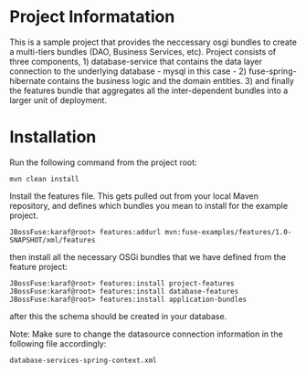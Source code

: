 Project Informatation
=====================
This is a sample project that provides the neccessary osgi bundles to create a multi-tiers bundles (DAO, Business Services, etc). Project consists of three components, 1) database-service that contains the data layer connection to the underlying database - mysql in this case - 2) fuse-spring-hibernate contains the business logic and the domain entities. 3) and finally the features bundle that aggregates all the inter-dependent bundles into a larger unit of deployment.   


Installation
============

Run the following command from the project root:

	mvn clean install

Install the features file. This gets pulled out from your local Maven repository, and defines which bundles you mean to install for the example project.

	JBossFuse:karaf@root> features:addurl mvn:fuse-examples/features/1.0-SNAPSHOT/xml/features

then install all the necessary OSGi bundles that we have defined from the feature project:

	JBossFuse:karaf@root> features:install project-features
	JBossFuse:karaf@root> features:install database-features
	JBossFuse:karaf@root> features:install application-bundles
	
after this the schema should be created in your database. 

Note: Make sure to change the datasource connection information in the following file accordingly:

	database-services-spring-context.xml
